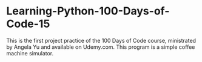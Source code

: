 # Learning-Python-100-Days-of-Code-15 

 This is the first project practice of the 100 Days of Code course, ministrated by Angela Yu and available on Udemy.com. This program is a simple coffee machine simulator. 
